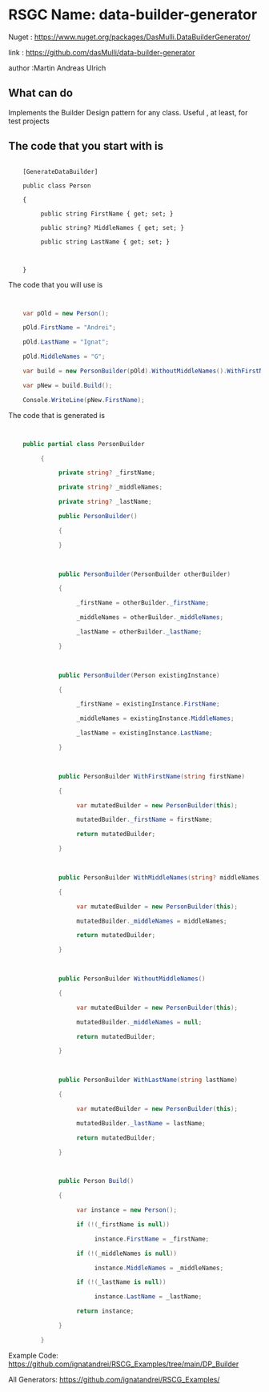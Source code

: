 # RSGC Name: data-builder-generator

Nuget :
    https://www.nuget.org/packages/DasMulli.DataBuilderGenerator/


link : https://github.com/dasMulli/data-builder-generator 


author :Martin Andreas Ulrich


## What can do

Implements the Builder Design pattern for any class. Useful , at least, for test projects 

## The code that you start with is 

```

    [GenerateDataBuilder]                               

    public class Person

    {

         public string FirstName { get; set; }

         public string? MiddleNames { get; set; }

         public string LastName { get; set; }

         

    }
```

The code that you will use is

```csharp


    var pOld = new Person();                                                                              

    pOld.FirstName = "Andrei";

    pOld.LastName = "Ignat";

    pOld.MiddleNames = "G";

    var build = new PersonBuilder(pOld).WithoutMiddleNames().WithFirstName("Florin");

    var pNew = build.Build();

    Console.WriteLine(pNew.FirstName);

```

The code that is generated is
```csharp


    public partial class PersonBuilder                                         

         {

              private string? _firstName;

              private string? _middleNames;

              private string? _lastName;

              public PersonBuilder()

              {

              }

    

              public PersonBuilder(PersonBuilder otherBuilder)

              {

                   _firstName = otherBuilder._firstName;

                   _middleNames = otherBuilder._middleNames;

                   _lastName = otherBuilder._lastName;

              }

    

              public PersonBuilder(Person existingInstance)

              {

                   _firstName = existingInstance.FirstName;

                   _middleNames = existingInstance.MiddleNames;

                   _lastName = existingInstance.LastName;

              }

    

              public PersonBuilder WithFirstName(string firstName)

              {

                   var mutatedBuilder = new PersonBuilder(this);

                   mutatedBuilder._firstName = firstName;

                   return mutatedBuilder;

              }

    

              public PersonBuilder WithMiddleNames(string? middleNames)

              {

                   var mutatedBuilder = new PersonBuilder(this);

                   mutatedBuilder._middleNames = middleNames;

                   return mutatedBuilder;

              }

    

              public PersonBuilder WithoutMiddleNames()

              {

                   var mutatedBuilder = new PersonBuilder(this);

                   mutatedBuilder._middleNames = null;

                   return mutatedBuilder;

              }

    

              public PersonBuilder WithLastName(string lastName)

              {

                   var mutatedBuilder = new PersonBuilder(this);

                   mutatedBuilder._lastName = lastName;

                   return mutatedBuilder;

              }

    

              public Person Build()

              {

                   var instance = new Person();

                   if (!(_firstName is null))

                        instance.FirstName = _firstName;

                   if (!(_middleNames is null))

                        instance.MiddleNames = _middleNames;

                   if (!(_lastName is null))

                        instance.LastName = _lastName;

                   return instance;

              }

         }

```


Example Code: <a href="https://github.com/ignatandrei/RSCG_Examples/tree/main/DP_Builder" rel="noopener" target="_blank">https://github.com/ignatandrei/RSCG_Examples/tree/main/DP_Builder</a>

All Generators: <a href="https://github.com/ignatandrei/RSCG_Examples/">https://github.com/ignatandrei/RSCG_Examples/</a>